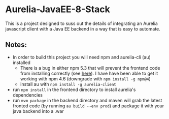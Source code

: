 # Aurelia-JavaEE-8-Stack
This is a project designed to suss out the details of integrating an Aurelia javascript client with a Java EE backend in a way that is easy to automate.

## Notes:
* In order to build this project you will need npm and aurelia-cli (au) installed
  * There is a bug in either npm 5.3 that will prevent the frontend code from installing correctly (see [here](https://github.com/aurelia/cli/issues/253)). I have have been able to get it working with npm 4.6 (downgrade with `npm install -g npm@4`)
  * install au with `npm install -g aurelia-client`
* run `npm install` in the frontend directory to install aurelia's dependencies
* run `mvm package` in the backend directory and maven will grab the latest fronted code (by running `au build --env prod`) and package it with your java backend into a .war
